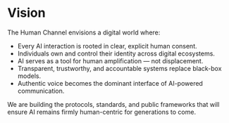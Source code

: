 # Vision

The Human Channel envisions a digital world where:

- Every AI interaction is rooted in clear, explicit human consent.
- Individuals own and control their identity across digital ecosystems.
- AI serves as a tool for human amplification — not displacement.
- Transparent, trustworthy, and accountable systems replace black-box models.
- Authentic voice becomes the dominant interface of AI-powered communication.

We are building the protocols, standards, and public frameworks that will ensure AI remains firmly human-centric for generations to come.

